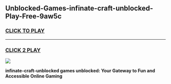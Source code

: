 
## Unblocked-Games-infinate-craft-unblocked-Play-Free-9aw5c
<h3>
<a href="https://premium76.site?title=infinate-craft-unblocked&ref=18A1">CLICK TO PLAY</a></h3>
<hr>

<h3>
<a href="https://premium76.site?title=infinate-craft-unblocked&ref=18A1">CLICK 2 PLAY</a>
  
</h3>

<a href="https://premium76.site?title=infinate-craft-unblocked&ref=18A1"><img src="https://clearcache.store/games.png"></a>


**infinate-craft-unblocked games unblocked: Your Gateway to Fun and Accessible Online Gaming**
